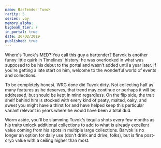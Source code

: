 ```yaml
---
name: Bartender Tuvok
rarity: 5
series: voy
memory_alpha:
bigbook_tier: 7
in_portal: true
date: 20/02/2019
published: true
---
```


Where's Tuvok's MED? You call this guy a bartender? Barvok is another funny little quirk in Timelines' history; he was overlooked in what was supposed to be his debut to the portal and wasn't added until a year later. If you're getting a late start on him, welcome to the wonderful world of events and collections.

To be completely honest, WRG done did Tuvok dirty. Not collecting half as many features as he deserves, that trend may continue or perhaps it will be addressed, but should be kept in mind regardless. On the flip side, the trait shelf behind him is stocked with every kind of peaty, malted, oaky, and sweet you might have a thirst for and have helped keep this particular variant relevant in years where he would have been a total dud.

Worm aside, you'll be slamming Tuvok's tequila shots every few months as his traits unlock additional collections to add to what is already excellent value coming from his spots in multiple large collections. Barvok is no longer an option for daily use (don't drink and drive, folks), but is fine post-cryo value with a ceiling higher than most.
